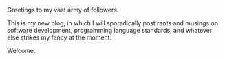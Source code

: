 <!-- Title: First post -->
<!-- URL:   http://the-flat-trantor-society.blogspot.com/2012/01/first-post.html -->

Greetings to my vast army of followers.

This is my new blog, in which I will sporadically post rants and
musings on software development, programming language standards,
and whatever else strikes my fancy at the moment.

Welcome.
